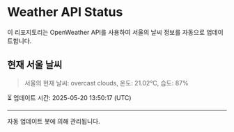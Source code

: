 
# Weather API Status

이 리포지토리는 OpenWeather API를 사용하여 서울의 날씨 정보를 자동으로 업데이트합니다.

## 현재 서울 날씨
> 서울의 현재 날씨: overcast clouds, 온도: 21.02°C, 습도: 87%

⏳ 업데이트 시간: 2025-05-20 13:50:17 (UTC)

---
자동 업데이트 봇에 의해 관리됩니다.
